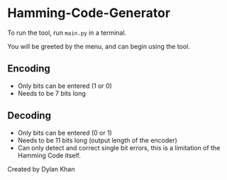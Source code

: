 # Hamming-Code-Generator

To run the tool, run `main.py` in a terminal.

You will be greeted by the menu, and can begin using the tool.

## Encoding
* Only bits can be entered (1 or 0)
* Needs to be 7 bits long

## Decoding
* Only bits can be entered (0 or 1)
* Needs to be 11 bits long (output length of the encoder)
* Can only detect and correct single bit errors, this is a limitation of the Hamming Code itself.

Created by Dylan Khan
